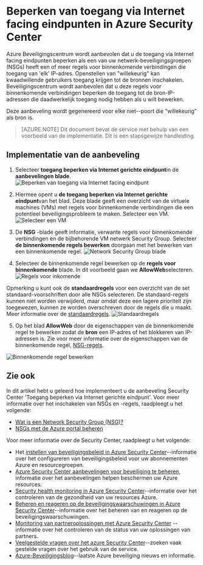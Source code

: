 <properties
   pageTitle="Beperken van toegang via Internet facing eindpunten in Beveiligingscentrum Azure | Microsoft Azure"
   description="Dit document wordt beschreven hoe u voor de uitvoering van de aanbeveling Azure Beveiligingscentrum **Restrict access via Internet gerichte eindpunt**."
   services="security-center"
   documentationCenter="na"
   authors="TerryLanfear"
   manager="MBaldwin"
   editor=""/>

<tags
   ms.service="security-center"
   ms.devlang="na"
   ms.topic="article"
   ms.tgt_pltfrm="na"
   ms.workload="na"
   ms.date="10/26/2016"
   ms.author="terrylan"/>

# <a name="restrict-access-through-internet-facing-endpoints-in-azure-security-center"></a>Beperken van toegang via Internet facing eindpunten in Azure Security Center

Azure Beveiligingscentrum wordt aanbevolen dat u de toegang via Internet facing eindpunten beperken als een van uw netwerk-beveiligingsgroepen (NSGs) heeft een of meer regels voor binnenkomende verbindingen die toegang van 'elk' IP-adres. Openstellen van "willekeurig" kan kwaadwillende gebruikers toegang krijgen tot de bronnen inschakelen. Beveiligingscentrum wordt aanbevolen dat u deze regels voor binnenkomende verbindingen beperken de toegang tot de bron-IP-adressen die daadwerkelijk toegang nodig hebben als u wilt bewerken.

Deze aanbeveling wordt gegenereerd voor elke niet--poort die "willekeurig" als bron is.

> [AZURE.NOTE] Dit document bevat de service met behulp van een voorbeeld van de implementatie. Dit is een stapsgewijze handleiding.

## <a name="implement-the-recommendation"></a>Implementatie van de aanbeveling

1. Selecteer **toegang beperken via Internet gerichte eindpunt**in de **aanbevelingen blade**.
![Beperken van toegang via Internet facing eindpunt][1]

2. Hiermee opent u **de toegang beperken via Internet gerichte eindpunt**van het blad. Deze blade geeft een overzicht van de virtuele machines (VMs) met regels voor binnenkomende verbindingen die een potentieel beveiligingsprobleem te maken. Selecteer een VM.
![Selecteer een VM][2]

3. De **NSG** -blade geeft informatie, verwante regels voor binnenkomende verbindingen en de bijbehorende VM netwerk Security Group. Selecteer **de binnenkomende regels bewerken** doorgaan met het bewerken van een binnenkomende regel.
![Network Security Group blade][3]

4. Selecteer de binnenkomende regel bewerken op de **regels voor binnenkomende** blade. In dit voorbeeld gaan we **AllowWeb**selecteren.
![Regels voor inkomende][4]

  Opmerking u kunt ook de **standaardregels** voor een overzicht van de set standaard-voorschriften door alle NSGs selecteren. De standaard-regels kunnen niet worden verwijderd, maar omdat deze een lagere prioriteit zijn toegewezen, kunnen ze worden overschreven door de regels die u maakt. Meer informatie over de [standaardregels](../virtual-network/virtual-networks-nsg.md#default-rules).
![Standaardregels][5]

5. Op het blad **AllowWeb** door de eigenschappen van de binnenkomende regel te bewerken zodat de **bron** een IP-adres of het blokkeren van IP-adressen is. Zie voor meer informatie over de eigenschappen van de binnenkomende regel, [NSG-regels](../virtual-network/virtual-networks-nsg.md#nsg-rules).

  ![Binnenkomende regel bewerken][6]

## <a name="see-also"></a>Zie ook

In dit artikel hebt u geleerd hoe implementeert u de aanbeveling Security Center 'Toegang beperken via Internet gerichte eindpunt'. Voor meer informatie over het inschakelen van NSGs en -regels, raadpleegt u het volgende:

- [Wat is een Network Security Group (NSG)?](../virtual-network/virtual-networks-nsg.md)
- [NSGs met de Azure portal beheren](../virtual-network/virtual-networks-create-nsg-arm-pportal.md)

Voor meer informatie over de Security Center, raadpleegt u het volgende:

- Het [instellen van beveiligingsbeleid in Azure Security Center](security-center-policies.md)--informatie over het configureren van beveiligingsbeleid voor uw abonnementen Azure en resourcegroepen.
- [Azure Security Center aanbevelingen voor beveiliging te beheren](security-center-recommendations.md), informatie over het aanbevelingen helpen beschermen uw Azure resources.
- [Security health monitoring in Azure Security Center](security-center-monitoring.md)--informatie over het controleren van de gezondheid van uw resources Azure.
- [Beheren en reageren op de beveiligingswaarschuwingen in Azure Security Center](security-center-managing-and-responding-alerts.md)--informatie over het beheren van en reageren op de beveiligingswaarschuwingen.
- [Monitoring van partneroplossingen met Azure Security Center](security-center-partner-solutions.md) --informatie over het controleren van de status van uw oplossingen van partners.
- [Veelgestelde vragen over het azure Security Center](security-center-faq.md)--zoeken vaak gestelde vragen over het gebruik van de service.
- [Azure-Beveiligingsblog](http://blogs.msdn.com/b/azuresecurity/)--laatste Azure beveiliging nieuws en informatie.

<!--Image references-->
[1]: ./media/security-center-restrict-access-thru-internet-facing-endpoint/restrict-access-thru-internet-facing-endpoint.png
[2]: ./media/security-center-restrict-access-thru-internet-facing-endpoint/select-a-vm.png
[3]: ./media/security-center-restrict-access-thru-internet-facing-endpoint/network-security-group-blade.png
[4]: ./media/security-center-restrict-access-thru-internet-facing-endpoint/inbound-security-rules.png
[5]: ./media/security-center-restrict-access-thru-internet-facing-endpoint/default-rules.png
[6]: ./media/security-center-restrict-access-thru-internet-facing-endpoint/edit-inbound-rule.png
